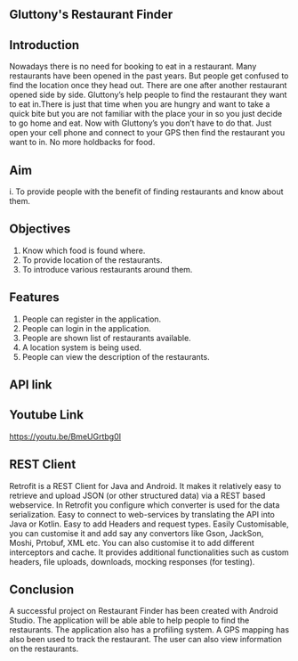 ## Gluttony's Restaurant Finder
## Introduction
Nowadays there is no need for booking to eat in a restaurant. Many restaurants have been opened in the past years.
But people get confused to find the location once they head out. There are one after another restaurant opened side by side.
Gluttony’s help people to find the restaurant they want to eat in.There is just that time when you are hungry and want to take a quick bite but you are not familiar with the place your in so you just decide to go home and eat. Now with Gluttony’s you don’t have to do that. Just open your cell phone and connect to your GPS then find the  restaurant you want to in. No more holdbacks for food.

## Aim 
i.	To provide people with the benefit of finding restaurants and know about them.

## Objectives
1. Know which food is found where.
2. To provide location of the restaurants.
3. To introduce various restaurants around them.

## Features
1. People can register in the application.
2. People can login in the application.
3. People are shown list of restaurants available.
4. A location system is being used.
5. People can view the description of the restaurants.

## API link

## Youtube Link
https://youtu.be/BmeUGrtbg0I

## REST Client
Retrofit is a REST Client for Java and Android. It makes it relatively easy to retrieve and upload JSON (or other structured data) via a REST based webservice. In Retrofit you configure which converter is used for the data serialization.
Easy to connect to web-services by translating the API into Java or Kotlin.
Easy to add Headers and request types.
Easily Customisable, you can customise it and add say any convertors like Gson, JackSon, Moshi, Prtobuf, XML etc. You can also customise it to add different interceptors and cache.
It provides additional functionalities such as custom headers, file uploads, downloads, mocking responses (for testing).


## Conclusion
A successful project on Restaurant Finder has been created with Android Studio. The application will be able able to help people to find the restaurants. 
The application also has a profiling system. A GPS mapping has also been used to track the restaurant. The user can also view information on the restaurants.





